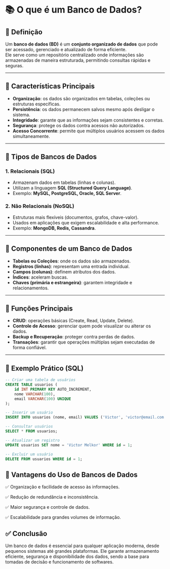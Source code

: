 # 📚 O que é um Banco de Dados?

## 🔹 Definição
Um **banco de dados (BD)** é um **conjunto organizado de dados** que pode ser acessado, gerenciado e atualizado de forma eficiente.  
Ele serve como um repositório centralizado onde informações são armazenadas de maneira estruturada, permitindo consultas rápidas e seguras.

---

## 🔹 Características Principais
- **Organização**: os dados são organizados em tabelas, coleções ou estruturas específicas.  
- **Persistência**: os dados permanecem salvos mesmo após desligar o sistema.  
- **Integridade**: garante que as informações sejam consistentes e corretas.  
- **Segurança**: protege os dados contra acessos não autorizados.  
- **Acesso Concorrente**: permite que múltiplos usuários acessem os dados simultaneamente.

---

## 🔹 Tipos de Bancos de Dados
### 1. **Relacionais (SQL)**
- Armazenam dados em tabelas (linhas e colunas).
- Utilizam a linguagem **SQL (Structured Query Language)**.
- Exemplo: **MySQL, PostgreSQL, Oracle, SQL Server**.

### 2. **Não Relacionais (NoSQL)**
- Estruturas mais flexíveis (documentos, grafos, chave-valor).
- Usados em aplicações que exigem escalabilidade e alta performance.
- Exemplo: **MongoDB, Redis, Cassandra**.

---

## 🔹 Componentes de um Banco de Dados
- **Tabelas ou Coleções**: onde os dados são armazenados.
- **Registros (linhas)**: representam uma entrada individual.
- **Campos (colunas)**: definem atributos dos dados.
- **Índices**: aceleram buscas.
- **Chaves (primária e estrangeira)**: garantem integridade e relacionamentos.

---

## 🔹 Funções Principais
- **CRUD**: operações básicas (Create, Read, Update, Delete).  
- **Controle de Acesso**: gerenciar quem pode visualizar ou alterar os dados.  
- **Backup e Recuperação**: proteger contra perdas de dados.  
- **Transações**: garantir que operações múltiplas sejam executadas de forma confiável.

---

## 🔹 Exemplo Prático (SQL)
```sql
-- Criar uma tabela de usuários
CREATE TABLE usuarios (
    id INT PRIMARY KEY AUTO_INCREMENT,
    nome VARCHAR(100),
    email VARCHAR(100) UNIQUE
);

-- Inserir um usuário
INSERT INTO usuarios (nome, email) VALUES ('Victor', 'victor@email.com');

-- Consultar usuários
SELECT * FROM usuarios;

-- Atualizar um registro
UPDATE usuarios SET nome = 'Victor Melkor' WHERE id = 1;

-- Excluir um usuário
DELETE FROM usuarios WHERE id = 1;
```

## 🔹 Vantagens do Uso de Bancos de Dados
✅ Organização e facilidade de acesso às informações.

✅ Redução de redundância e inconsistência.

✅ Maior segurança e controle de dados.

✅ Escalabilidade para grandes volumes de informação.

## ✅ Conclusão
Um banco de dados é essencial para qualquer aplicação moderna, desde pequenos sistemas até grandes plataformas.
Ele garante armazenamento eficiente, segurança e disponibilidade dos dados, sendo a base para tomadas de decisão e funcionamento de softwares.